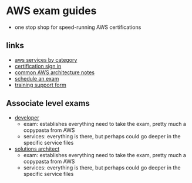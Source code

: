 # AWS exam guides

- one stop shop for speed-running AWS certifications

## links

- [aws services by category](./services/)
- [certification sign in](https://www.aws.training/certification/?ch=tile&tile=getstarted)
- [common AWS architecture notes](./architecture.md)
- [schedule an exam](https://aws.amazon.com/certification/certification-prep/testing/?ch=tile&tile=getstarted)
- [training support form](https://support.aws.amazon.com/#/contacts/aws-training)

## Associate level exams

- [developer](./developer-associate.md)
  - exam: establishes everything need to take the exam, pretty much a copypasta from AWS
  - services: everything is there, but perhaps could go deeper in the specific service files
- [solutions architect](./solutions-architect-associate.md)
  - exam: establishes everything need to take the exam, pretty much a copypasta from AWS
  - services: everything is there, but perhaps could go deeper in the specific service files
